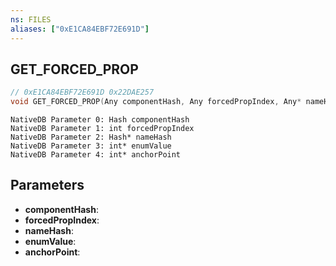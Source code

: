 ```yaml
---
ns: FILES
aliases: ["0xE1CA84EBF72E691D"]
---
```

## GET_FORCED_PROP

```c
// 0xE1CA84EBF72E691D 0x22DAE257
void GET_FORCED_PROP(Any componentHash, Any forcedPropIndex, Any* nameHash, Any* enumValue, Any* anchorPoint);
```

```
NativeDB Parameter 0: Hash componentHash
NativeDB Parameter 1: int forcedPropIndex
NativeDB Parameter 2: Hash* nameHash
NativeDB Parameter 3: int* enumValue
NativeDB Parameter 4: int* anchorPoint
```

## Parameters
* **componentHash**: 
* **forcedPropIndex**: 
* **nameHash**: 
* **enumValue**: 
* **anchorPoint**: 


